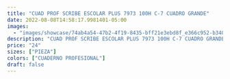 ```yaml
---
title: "CUAD PROF SCRIBE ESCOLAR PLUS 7973 100H C-7 CUADRO GRANDE"
date: 2022-08-08T14:58:17.9981401-05:00
images:
  - "images/showcase/74ab4a54-47b2-4f19-8435-bff21e3ebd8f_e366c952-b340-4047-b505-60fa4527e617.webp"
description: "CUAD PROF SCRIBE ESCOLAR PLUS 7973 100H C-7 CUADRO GRANDE"
price: "24"
sizes: ["PIEZA"]
colors: ["CUADERNO PROFESIONAL"]
draft: false
---
```

